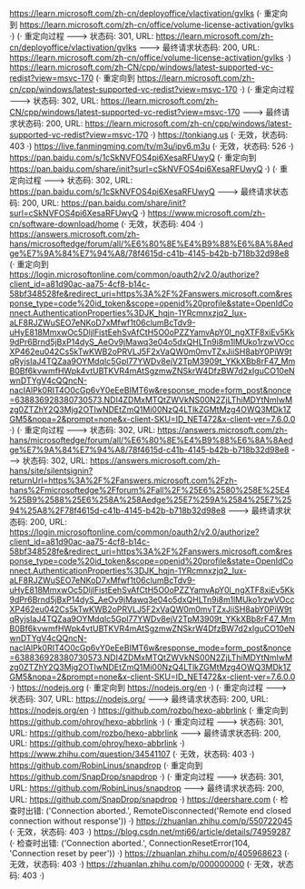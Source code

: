 https://learn.microsoft.com/zh-cn/deployoffice/vlactivation/gvlks (· 重定向到 https://learn.microsoft.com/zh-cn/office/volume-license-activation/gvlks ·)
(· 重定向过程 ---> 状态码: 301, URL: https://learn.microsoft.com/zh-cn/deployoffice/vlactivation/gvlks ---> 最终请求状态码: 200, URL: https://learn.microsoft.com/zh-cn/office/volume-license-activation/gvlks ·)
https://learn.microsoft.com/zh-CN/cpp/windows/latest-supported-vc-redist?view=msvc-170 (· 重定向到 https://learn.microsoft.com/zh-cn/cpp/windows/latest-supported-vc-redist?view=msvc-170 ·)
(· 重定向过程 ---> 状态码: 302, URL: https://learn.microsoft.com/zh-CN/cpp/windows/latest-supported-vc-redist?view=msvc-170 ---> 最终请求状态码: 200, URL: https://learn.microsoft.com/zh-cn/cpp/windows/latest-supported-vc-redist?view=msvc-170 ·)
https://tonkiang.us (· 无效，状态码: 403 ·)
https://live.fanmingming.com/tv/m3u/ipv6.m3u (· 无效，状态码: 526 ·)
https://pan.baidu.com/s/1cSkNVFOS4pi6XesaRFUwyQ (· 重定向到 https://pan.baidu.com/share/init?surl=cSkNVFOS4pi6XesaRFUwyQ ·)
(· 重定向过程 ---> 状态码: 302, URL: https://pan.baidu.com/s/1cSkNVFOS4pi6XesaRFUwyQ ---> 最终请求状态码: 200, URL: https://pan.baidu.com/share/init?surl=cSkNVFOS4pi6XesaRFUwyQ ·)
https://www.microsoft.com/zh-cn/software-download/home (· 无效，状态码: 404 ·)
https://answers.microsoft.com/zh-hans/microsoftedge/forum/all/%E6%80%8E%E4%B9%88%E6%8A%8Aedge%E7%9A%84%E7%94%A8/78f4615d-c41b-4145-b42b-b718b32d98e8 (· 重定向到 https://login.microsoftonline.com/common/oauth2/v2.0/authorize?client_id=a81d90ac-aa75-4cf8-b14c-58bf348528fe&redirect_uri=https%3A%2F%2Fanswers.microsoft.com&response_type=code%20id_token&scope=openid%20profile&state=OpenIdConnect.AuthenticationProperties%3DJK_hqjn-1YRcmnxzjq2_Iux-aLF8RJZWuSEO7eNKoD7xMfwf1t06clumBcTdv9-uHyE818MmxwOc5DljlFistEehSvAfCtH5O0oPZZYamvApY0l_ngXTF8xiEv5Kk9dPr6Brnd5jBxP14dyS_AeOv9jMawq3e04o5dxQHLTn9i8m1lMUko1rzwVOccXP462eu042Cs5kTwKWB2oPRVLJ5F2xVaQW0m0mvTZxJiiSH8abY0PiW9tqRyjsIaJ4TQZaa9OYMdqIc5Gpl77YWDv8ejV2TpM3909t_YKkXBb8rF47_MmB0Bf6kvwmfHWpk4vtUBTKVR4mAtSgzmwZNSkrW4DfzBW7d2xIguCO10eNwnDTYgV4cQQncN-nacIAlPk0RIT4O0cGp6vY0eEeBIMT6w&response_mode=form_post&nonce=638836928380730573.NDI4ZDMxMTQtZWVkNS00N2ZjLThiMDYtNmIwMzg0ZTZhY2Q3Mjg2OTIwNDEtZmQ1Mi00NzQ4LTlkZGMtMzg4OWQ3MDk1ZGM5&nopa=2&prompt=none&x-client-SKU=ID_NET472&x-client-ver=7.6.0.0 ·)
(· 重定向过程 ---> 状态码: 302, URL: https://answers.microsoft.com/zh-hans/microsoftedge/forum/all/%E6%80%8E%E4%B9%88%E6%8A%8Aedge%E7%9A%84%E7%94%A8/78f4615d-c41b-4145-b42b-b718b32d98e8 ---> 状态码: 302, URL: https://answers.microsoft.com/zh-hans/site/silentsignin?returnUrl=https%3A%2F%2Fanswers.microsoft.com%2Fzh-hans%2Fmicrosoftedge%2Fforum%2Fall%2F%25E6%2580%258E%25E4%25B9%2588%25E6%258A%258Aedge%25E7%259A%2584%25E7%2594%25A8%2F78f4615d-c41b-4145-b42b-b718b32d98e8 ---> 最终请求状态码: 200, URL: https://login.microsoftonline.com/common/oauth2/v2.0/authorize?client_id=a81d90ac-aa75-4cf8-b14c-58bf348528fe&redirect_uri=https%3A%2F%2Fanswers.microsoft.com&response_type=code%20id_token&scope=openid%20profile&state=OpenIdConnect.AuthenticationProperties%3DJK_hqjn-1YRcmnxzjq2_Iux-aLF8RJZWuSEO7eNKoD7xMfwf1t06clumBcTdv9-uHyE818MmxwOc5DljlFistEehSvAfCtH5O0oPZZYamvApY0l_ngXTF8xiEv5Kk9dPr6Brnd5jBxP14dyS_AeOv9jMawq3e04o5dxQHLTn9i8m1lMUko1rzwVOccXP462eu042Cs5kTwKWB2oPRVLJ5F2xVaQW0m0mvTZxJiiSH8abY0PiW9tqRyjsIaJ4TQZaa9OYMdqIc5Gpl77YWDv8ejV2TpM3909t_YKkXBb8rF47_MmB0Bf6kvwmfHWpk4vtUBTKVR4mAtSgzmwZNSkrW4DfzBW7d2xIguCO10eNwnDTYgV4cQQncN-nacIAlPk0RIT4O0cGp6vY0eEeBIMT6w&response_mode=form_post&nonce=638836928380730573.NDI4ZDMxMTQtZWVkNS00N2ZjLThiMDYtNmIwMzg0ZTZhY2Q3Mjg2OTIwNDEtZmQ1Mi00NzQ4LTlkZGMtMzg4OWQ3MDk1ZGM5&nopa=2&prompt=none&x-client-SKU=ID_NET472&x-client-ver=7.6.0.0 ·)
https://nodejs.org (· 重定向到 https://nodejs.org/en ·)
(· 重定向过程 ---> 状态码: 307, URL: https://nodejs.org/ ---> 最终请求状态码: 200, URL: https://nodejs.org/en ·)
https://github.com/rozbo/hexo-abbrlink (· 重定向到 https://github.com/ohroy/hexo-abbrlink ·)
(· 重定向过程 ---> 状态码: 301, URL: https://github.com/rozbo/hexo-abbrlink ---> 最终请求状态码: 200, URL: https://github.com/ohroy/hexo-abbrlink ·)
https://www.zhihu.com/question/34541107 (· 无效，状态码: 403 ·)
https://github.com/RobinLinus/snapdrop (· 重定向到 https://github.com/SnapDrop/snapdrop ·)
(· 重定向过程 ---> 状态码: 301, URL: https://github.com/RobinLinus/snapdrop ---> 最终请求状态码: 200, URL: https://github.com/SnapDrop/snapdrop ·)
https://deershare.com (· 检查时出错: ('Connection aborted.', RemoteDisconnected('Remote end closed connection without response')) ·)
https://zhuanlan.zhihu.com/p/550722045 (· 无效，状态码: 403 ·)
https://blog.csdn.net/mtj66/article/details/74959287 (· 检查时出错: ('Connection aborted.', ConnectionResetError(104, 'Connection reset by peer')) ·)
https://zhuanlan.zhihu.com/p/405968623 (· 无效，状态码: 403 ·)
https://zhuanlan.zhihu.com/p/000000000 (· 无效，状态码: 403 ·)
